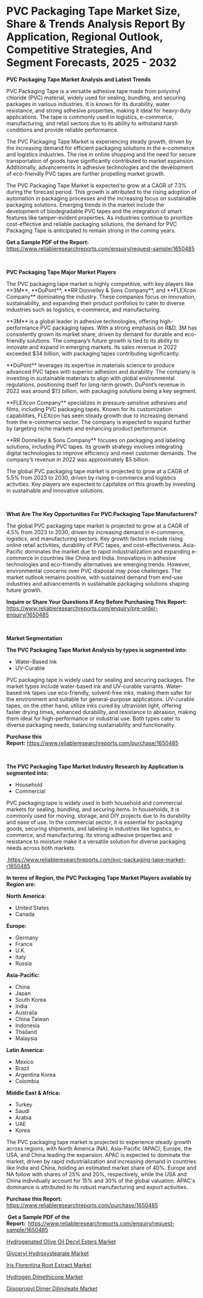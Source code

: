 <p><h1>PVC Packaging Tape Market Size, Share & Trends Analysis Report By Application, Regional Outlook, Competitive Strategies, And Segment Forecasts, 2025 - 2032</h1></p><p><strong>PVC Packaging Tape Market Analysis and Latest Trends</strong></p>
<p><p>PVC Packaging Tape is a versatile adhesive tape made from polyvinyl chloride (PVC) material, widely used for sealing, bundling, and securing packages in various industries. It is known for its durability, water resistance, and strong adhesive properties, making it ideal for heavy-duty applications. The tape is commonly used in logistics, e-commerce, manufacturing, and retail sectors due to its ability to withstand harsh conditions and provide reliable performance.</p><p>The PVC Packaging Tape Market is experiencing steady growth, driven by the increasing demand for efficient packaging solutions in the e-commerce and logistics industries. The rise in online shopping and the need for secure transportation of goods have significantly contributed to market expansion. Additionally, advancements in adhesive technologies and the development of eco-friendly PVC tapes are further propelling market growth.</p><p>The PVC Packaging Tape Market is expected to grow at a CAGR of 7.3% during the forecast period. This growth is attributed to the rising adoption of automation in packaging processes and the increasing focus on sustainable packaging solutions. Emerging trends in the market include the development of biodegradable PVC tapes and the integration of smart features like tamper-evident properties. As industries continue to prioritize cost-effective and reliable packaging solutions, the demand for PVC Packaging Tape is anticipated to remain strong in the coming years.</p></p>
<p><strong>Get a Sample PDF of the Report:&nbsp;</strong> <a href="https://www.reliableresearchreports.com/enquiry/request-sample/1650485?utm_campaign=36&utm_medium=2&utm_source=Github&utm_content=ia&utm_term=25012025&utm_id=pvc-packaging-tape">https://www.reliableresearchreports.com/enquiry/request-sample/1650485</a></p>
<p>&nbsp;</p>
<p><strong>PVC Packaging Tape Major Market Players</strong></p>
<p><p>The PVC packaging tape market is highly competitive, with key players like **3M**, **DuPont**, **RR Donnelley & Sons Company**, and **FLEXcon Company** dominating the industry. These companies focus on innovation, sustainability, and expanding their product portfolios to cater to diverse industries such as logistics, e-commerce, and manufacturing.</p><p>**3M** is a global leader in adhesive technologies, offering high-performance PVC packaging tapes. With a strong emphasis on R&D, 3M has consistently grown its market share, driven by demand for durable and eco-friendly solutions. The company’s future growth is tied to its ability to innovate and expand in emerging markets. Its sales revenue in 2022 exceeded $34 billion, with packaging tapes contributing significantly.</p><p>**DuPont** leverages its expertise in materials science to produce advanced PVC tapes with superior adhesion and durability. The company is investing in sustainable materials to align with global environmental regulations, positioning itself for long-term growth. DuPont’s revenue in 2022 was around $13 billion, with packaging solutions being a key segment.</p><p>**FLEXcon Company** specializes in pressure-sensitive adhesives and films, including PVC packaging tapes. Known for its customization capabilities, FLEXcon has seen steady growth due to increasing demand from the e-commerce sector. The company is expected to expand further by targeting niche markets and enhancing product performance.</p><p>**RR Donnelley & Sons Company** focuses on packaging and labeling solutions, including PVC tapes. Its growth strategy involves integrating digital technologies to improve efficiency and meet customer demands. The company’s revenue in 2022 was approximately $5 billion.</p><p>The global PVC packaging tape market is projected to grow at a CAGR of 5.5% from 2023 to 2030, driven by rising e-commerce and logistics activities. Key players are expected to capitalize on this growth by investing in sustainable and innovative solutions.</p></p>
<p>&nbsp;</p>
<p><strong>What Are The Key Opportunities For PVC Packaging Tape Manufacturers?</strong></p>
<p><p>The global PVC packaging tape market is projected to grow at a CAGR of 4.5% from 2023 to 2030, driven by increasing demand in e-commerce, logistics, and manufacturing sectors. Key growth factors include rising online retail activities, durability of PVC tapes, and cost-effectiveness. Asia-Pacific dominates the market due to rapid industrialization and expanding e-commerce in countries like China and India. Innovations in adhesive technologies and eco-friendly alternatives are emerging trends. However, environmental concerns over PVC disposal may pose challenges. The market outlook remains positive, with sustained demand from end-use industries and advancements in sustainable packaging solutions shaping future growth.</p></p>
<p><strong>Inquire or Share Your Questions If Any Before Purchasing This Report:</strong> <a href="https://www.reliableresearchreports.com/enquiry/pre-order-enquiry/1650485?utm_campaign=36&utm_medium=2&utm_source=Github&utm_content=ia&utm_term=25012025&utm_id=pvc-packaging-tape">https://www.reliableresearchreports.com/enquiry/pre-order-enquiry/1650485</a></p>
<p>&nbsp;</p>
<p><strong>Market Segmentation</strong></p>
<p><strong>The PVC Packaging Tape Market Analysis by types is segmented into:</strong></p>
<p><ul><li>Water-Based Ink</li><li>UV-Curable</li></ul></p>
<p><p>PVC packaging tape is widely used for sealing and securing packages. The market types include water-based ink and UV-curable variants. Water-based ink tapes use eco-friendly, solvent-free inks, making them safer for the environment and suitable for general-purpose applications. UV-curable tapes, on the other hand, utilize inks cured by ultraviolet light, offering faster drying times, enhanced durability, and resistance to abrasion, making them ideal for high-performance or industrial use. Both types cater to diverse packaging needs, balancing sustainability and functionality.</p></p>
<p><strong>Purchase this Report:&nbsp;</strong><a href="https://www.reliableresearchreports.com/purchase/1650485?utm_campaign=36&utm_medium=2&utm_source=Github&utm_content=ia&utm_term=25012025&utm_id=pvc-packaging-tape">https://www.reliableresearchreports.com/purchase/1650485</a></p>
<p>&nbsp;</p>
<p><strong>The PVC Packaging Tape Market Industry Research by Application is segmented into:</strong></p>
<p><ul><li>Household</li><li>Commercial</li></ul></p>
<p><p>PVC packaging tape is widely used in both household and commercial markets for sealing, bundling, and securing items. In households, it is commonly used for moving, storage, and DIY projects due to its durability and ease of use. In the commercial sector, it is essential for packaging goods, securing shipments, and labeling in industries like logistics, e-commerce, and manufacturing. Its strong adhesive properties and resistance to moisture make it a versatile solution for diverse packaging needs across both markets.</p></p>
<p><a href="https://www.reliableresearchreports.com/pvc-packaging-tape-market-r1650485?utm_campaign=36&utm_medium=2&utm_source=Github&utm_content=ia&utm_term=25012025&utm_id=pvc-packaging-tape">&nbsp;https://www.reliableresearchreports.com/pvc-packaging-tape-market-r1650485</a></p>
<p><strong>In terms of Region, the PVC Packaging Tape Market Players available by Region are:</strong></p>
<p>
    <p> <strong> North America: </strong>
        <ul>
            <li>United States</li>
            <li>Canada</li>
        </ul>
        </p> 
    <p> <strong> Europe: </strong>
        <ul>
            <li>Germany</li>
            <li>France</li>
            <li>U.K.</li>
            <li>Italy</li>
            <li>Russia</li>
        </ul>
        </p> 
    <p> <strong> Asia-Pacific: </strong>
        <ul>
            <li>China</li>
            <li>Japan</li>
            <li>South Korea</li>
            <li>India</li>
            <li>Australia</li>
            <li>China Taiwan</li>
            <li>Indonesia</li>
            <li>Thailand</li>
            <li>Malaysia</li>
        </ul>
        </p> 
    <p> <strong> Latin America: </strong>
        <ul>
            <li>Mexico</li>
            <li>Brazil</li>
            <li>Argentina Korea</li>
            <li>Colombia</li>
        </ul>
        </p> 
    <p> <strong> Middle East & Africa: </strong>
        <ul>
            <li>Turkey</li>
            <li>Saudi</li>
            <li>Arabia</li>
            <li>UAE</li>
            <li>Korea</li>
        </ul>
    </p>
    </p>
<p><p>The PVC packaging tape market is projected to experience steady growth across regions, with North America (NA), Asia-Pacific (APAC), Europe, the USA, and China leading the expansion. APAC is expected to dominate the market, driven by rapid industrialization and increasing demand in countries like India and China, holding an estimated market share of 40%. Europe and NA follow with shares of 25% and 20%, respectively, while the USA and China individually account for 15% and 30% of the global valuation. APAC's dominance is attributed to its robust manufacturing and export activities.</p></p>
<p><strong>Purchase this Report: </strong><a href="https://www.reliableresearchreports.com/purchase/1650485?utm_campaign=36&utm_medium=2&utm_source=Github&utm_content=ia&utm_term=25012025&utm_id=pvc-packaging-tape">https://www.reliableresearchreports.com/purchase/1650485</a></p>
<p>&nbsp;<strong>Get a Sample PDF of the Report:&nbsp;&nbsp;</strong><a href="https://www.reliableresearchreports.com/enquiry/request-sample/1650485?utm_campaign=36&utm_medium=2&utm_source=Github&utm_content=ia&utm_term=25012025&utm_id=pvc-packaging-tape">https://www.reliableresearchreports.com/enquiry/request-sample/1650485</a></p>
<p><strong></strong></p>
<p><p><a href="https://github.com/tambraunrue691969/Market-Research-Report-List-1/blob/main/hydrogenated-olive-oil-decyl-esters-market.md?utm_campaign=36&utm_medium=2&utm_source=Github&utm_content=ia&utm_term=25012025&utm_id=pvc-packaging-tape">Hydrogenated Olive Oil Decyl Esters Market</a></p><p><a href="https://github.com/siobhanbusker813/Market-Research-Report-List-1/blob/main/glyceryl-hydroxystearate-market.md?utm_campaign=36&utm_medium=2&utm_source=Github&utm_content=ia&utm_term=25012025&utm_id=pvc-packaging-tape">Glyceryl Hydroxystearate Market</a></p><p><a href="https://github.com/lizamflotow/Market-Research-Report-List-1/blob/main/iris-florentina-root-extract-market.md?utm_campaign=36&utm_medium=2&utm_source=Github&utm_content=ia&utm_term=25012025&utm_id=pvc-packaging-tape">Iris Florentina Root Extract Market</a></p><p><a href="https://github.com/jeastefanowicz7816/Market-Research-Report-List-1/blob/main/hydrogen-dimethicone-market.md?utm_campaign=36&utm_medium=2&utm_source=Github&utm_content=ia&utm_term=25012025&utm_id=pvc-packaging-tape">Hydrogen Dimethicone Market</a></p><p><a href="https://github.com/oslieselotte2192/Market-Research-Report-List-1/blob/main/diisopropyl-dimer-dilinoleate-market.md?utm_campaign=36&utm_medium=2&utm_source=Github&utm_content=ia&utm_term=25012025&utm_id=pvc-packaging-tape">Diisopropyl Dimer Dilinoleate Market</a></p></p>